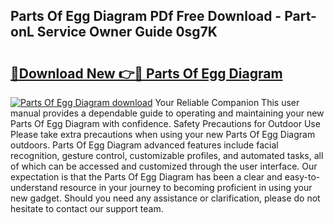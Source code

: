 ## Parts Of Egg Diagram PDf Free Download - Part-onL Service Owner Guide 0sg7K

# <h2><a href="http://dfmcs9c.blite.top/?on=Parts+Of+Egg+Diagram">🔗Download New 👉🔴 Parts Of Egg Diagram</a></h2>

[![Parts Of Egg Diagram download](https://i.imgur.com/lujVjoI.png)](http://dfmcs9c.blite.top/?on=Parts+Of+Egg+Diagram)
Your Reliable Companion This user manual provides a dependable guide to operating and maintaining your new Parts Of Egg Diagram with confidence. Safety Precautions for Outdoor Use Please take extra precautions when using your new Parts Of Egg Diagram outdoors. Parts Of Egg Diagram advanced features include facial recognition, gesture control, customizable profiles, and automated tasks, all of which can be accessed and customized through the user interface. Our expectation is that the Parts Of Egg Diagram has been a clear and easy-to-understand resource in your journey to becoming proficient in using your new gadget. Should you need any assistance or clarification, please do not hesitate to contact our support team.
